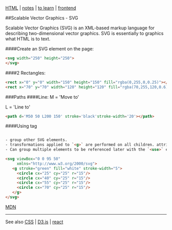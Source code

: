 [HTML](HTML.md) | [notes](../notes.md) | [to learn](../toLearn.md) | [frontend](../frontend.md)

##Scalable Vector Graphics - SVG

Scalable Vector Graphics (SVG) is an XML-based markup language for describing two-dimensional vector graphics. SVG is essentially to graphics what HTML is to text.

####Create an SVG element on the page:
```HTML
<svg width="250" height="250">
</svg>
```

####2 Rectangles:
```HTML
<rect x="0" y="0" width="150" height="150" fill="rgba(0,255,0,0.25)"></rect>
<rect x="70" y="70" width="120" height="120" fill="rgba(70,255,120,0.6)"></rect>
```

###Paths
####Line:
M = 'Move to'

L = 'Line to'

```HTML
<path d='M50 50 L200 150' stroke='black'stroke-width='20'></path>
```

####Using <g> tag
```HTML

- group other SVG elements.
- transformations applied to `<g>` are performed on all children. attributes will be inherited
- Can group multiple elements to be referenced later with the `<use>` element.

<svg viewBox="0 0 95 50"
     xmlns="http://www.w3.org/2000/svg">
   <g stroke="green" fill="white" stroke-width="5">
     <circle cx="25" cy="25" r="15"/>
     <circle cx="40" cy="25" r="15"/>
     <circle cx="55" cy="25" r="15"/>
     <circle cx="70" cy="25" r="15"/>
   </g>
</svg>
```

[MDN](https://developer.mozilla.org/en-US/docs/Web/SVG/Element/g)


---

See also [CSS](../CSS/CSS.md) | [D3.js](../javascript/d3.md) | [react](../react/react.md)
